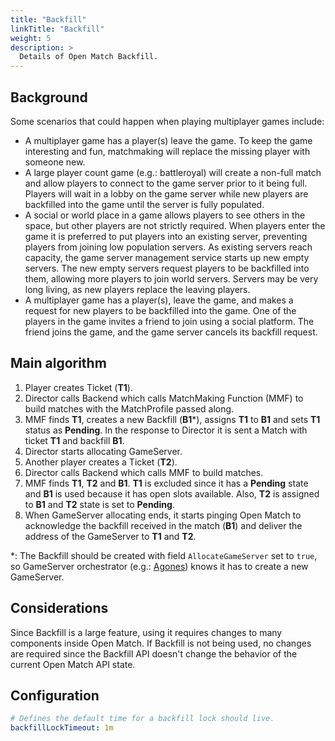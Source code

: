 ```yaml
---
title: "Backfill"
linkTitle: "Backfill"
weight: 5
description: >
  Details of Open Match Backfill.
---
```


## Background

Some scenarios that could happen when playing multiplayer games include:

* A multiplayer game has a player(s) leave the game. To keep the game interesting and fun, matchmaking will replace the missing player with someone new.
* A large player count game (e.g.: battleroyal) will create a non-full match and allow players to connect to the game server prior to it being full. Players will wait in a lobby on the game server while new players are backfilled into the game until the server is fully populated.
* A social or world place in a game allows players to see others in the space, but other players are not strictly required. When players enter the game it is preferred to put players into an existing server, preventing players from joining low population servers. As existing servers reach capacity, the game server management service starts up new empty servers. The new empty servers request players to be backfilled into them, allowing more players to join world servers. Servers may be very long living, as new players replace the leaving players.
* A multiplayer game has a player(s), leave the game, and makes a request for new players to be backfilled into the game. One of the players in the game invites a friend to join using a social platform. The friend joins the game, and the game server cancels its backfill request.

## Main algorithm

1. Player creates Ticket (__T1__).
2. Director calls Backend which calls MatchMaking Function (MMF) to build matches with the MatchProfile passed along. 
3. MMF finds __T1__, creates a new Backfill (__B1__*), assigns __T1__ to __B1__ and sets __T1__ status as __Pending__. In the response to Director it is sent a Match with ticket __T1__ and backfill __B1__.
4. Director starts allocating GameServer.
5. Another player creates a Ticket (__T2__).
6. Director calls Backend which calls MMF to build matches.
7. MMF finds __T1__, __T2__ and __B1__. __T1__ is excluded since it has a __Pending__ state and __B1__ is used because it has open slots available. Also, __T2__ is assigned to __B1__ and __T2__ state is set to __Pending__.
8. When GameServer allocating ends, it starts pinging Open Match to acknowledge the backfill received in the match (__B1__) and deliver the address of the GameServer to __T1__ and __T2__.

*: The Backfill should be created with field `AllocateGameServer` set to `true`, so GameServer orchestrator (e.g.: [Agones](https://agones.dev/site/)) knows it has to create a new GameServer.

## Considerations

Since Backfill is a large feature, using it requires changes to many components inside Open Match.
If Backfill is not being used, no changes are required since the Backfill API doesn't change 
the behavior of the current Open Match API state.

## Configuration

```yaml
# Defines the default time for a backfill lock should live.
backfillLockTimeout: 1m
```